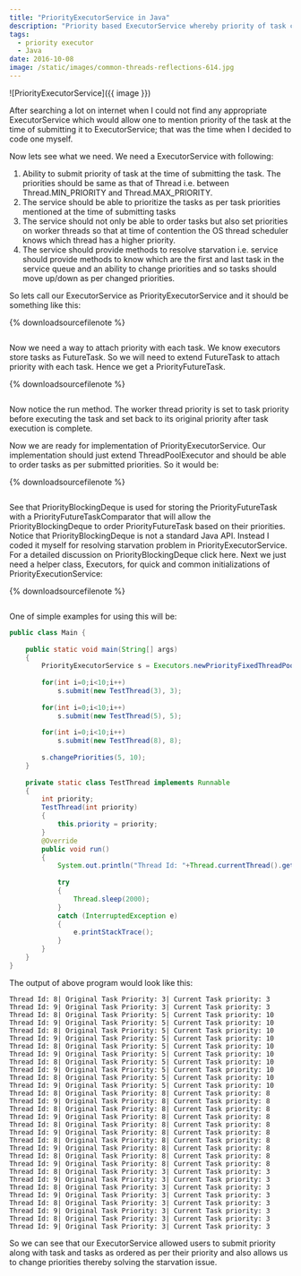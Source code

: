 ```yaml
---
title: "PriorityExecutorService in Java"
description: "Priority based ExecutorService whereby priority of task can be submitted along with task"
tags:
  - priority executor
  - Java
date: 2016-10-08
image: /static/images/common-threads-reflections-614.jpg
---
```

![PriorityExecutorService]({{ image }})

After searching a lot on internet when I could not find any appropriate ExecutorService which would allow one to mention priority of the task at the time of submitting it to ExecutorService; that was the time when I decided to code one myself.

Now lets see what we need. We need a ExecutorService with following:

1. Ability to submit priority of task at the time of submitting the task. The priorities should be same as that of Thread i.e. between Thread.MIN_PRIORITY and Thread.MAX_PRIORITY.
1. The service should be able to prioritize the tasks as per task priorities mentioned at the time of submitting tasks
1. The service should not only be able to order tasks but also set priorities on worker threads so that at time of contention the OS thread scheduler knows which thread has a higher priority.
1. The service should provide methods to resolve starvation i.e. service should provide methods to know which are the first and last task in the service queue and an ability to change priorities and so tasks should move up/down as per changed priorities.

So lets call our ExecutorService as PriorityExecutorService and it should be something like this:

{% downloadsourcefilenote %}
<pre data-src="/static/java/PriorityExecutorService.java" data-download-link></pre>

Now we need a way to attach priority with each task. We know executors store tasks as FutureTask. So we will need to extend FutureTask to attach priority with each task. Hence we get a PriorityFutureTask.

{% downloadsourcefilenote %}
<pre data-src="/static/java/PriorityFutureTask.java" data-download-link></pre>

Now notice the run method. The worker thread priority is set to task priority before executing the task and set back to its original priority after task execution is complete.

Now we are ready for implementation of PriorityExecutorService. Our implementation should just extend ThreadPoolExecutor and should be able to order tasks as per submitted priorities. So it would be:

{% downloadsourcefilenote %}
<pre data-src="/static/java/PriorityThreadPoolExecutor.java" data-download-link></pre>

See that PriorityBlockingDeque is used for storing the PriorityFutureTask with a PriorityFutureTaskComparator that will allow the PriorityBlockingDeque to order PriorityFutureTask based on their priorities. Notice that PriorityBlockingDeque is not a standard Java API. Instead I coded it myself for resolving starvation problem in PriorityExecutorService. For a detailed discussion on PriorityBlockingDeque click here.
Next we just need a helper class, Executors, for quick and common initializations of PriorityExecutionService:

{% downloadsourcefilenote %}
<pre data-src="/static/java/Executors.java" data-download-link></pre>

One of simple examples for using this will be:

```java 
public class Main {
 
    public static void main(String[] args)
    {
        PriorityExecutorService s = Executors.newPriorityFixedThreadPool(2);
 
        for(int i=0;i<10;i++)
            s.submit(new TestThread(3), 3);
 
        for(int i=0;i<10;i++)
            s.submit(new TestThread(5), 5);
 
        for(int i=0;i<10;i++)
            s.submit(new TestThread(8), 8);
 
        s.changePriorities(5, 10);
    }
 
    private static class TestThread implements Runnable
    {
        int priority;
        TestThread(int priority)
        {
            this.priority = priority;
        }
        @Override
        public void run()
        {
            System.out.println("Thread Id: "+Thread.currentThread().getId()+"| Original Task Priority: "+priority+"| Current Task priority: "+Thread.currentThread().getPriority());
 
            try
            {
                Thread.sleep(2000);
            }
            catch (InterruptedException e)
            {
                e.printStackTrace();
            }
        }
    }
}
```

The output of above program would look like this:

```text
Thread Id: 8| Original Task Priority: 3| Current Task priority: 3
Thread Id: 9| Original Task Priority: 3| Current Task priority: 3
Thread Id: 8| Original Task Priority: 5| Current Task priority: 10
Thread Id: 9| Original Task Priority: 5| Current Task priority: 10
Thread Id: 8| Original Task Priority: 5| Current Task priority: 10
Thread Id: 9| Original Task Priority: 5| Current Task priority: 10
Thread Id: 8| Original Task Priority: 5| Current Task priority: 10
Thread Id: 9| Original Task Priority: 5| Current Task priority: 10
Thread Id: 8| Original Task Priority: 5| Current Task priority: 10
Thread Id: 9| Original Task Priority: 5| Current Task priority: 10
Thread Id: 8| Original Task Priority: 5| Current Task priority: 10
Thread Id: 9| Original Task Priority: 5| Current Task priority: 10
Thread Id: 8| Original Task Priority: 8| Current Task priority: 8
Thread Id: 9| Original Task Priority: 8| Current Task priority: 8
Thread Id: 8| Original Task Priority: 8| Current Task priority: 8
Thread Id: 9| Original Task Priority: 8| Current Task priority: 8
Thread Id: 8| Original Task Priority: 8| Current Task priority: 8
Thread Id: 9| Original Task Priority: 8| Current Task priority: 8
Thread Id: 8| Original Task Priority: 8| Current Task priority: 8
Thread Id: 9| Original Task Priority: 8| Current Task priority: 8
Thread Id: 8| Original Task Priority: 8| Current Task priority: 8
Thread Id: 9| Original Task Priority: 8| Current Task priority: 8
Thread Id: 8| Original Task Priority: 3| Current Task priority: 3
Thread Id: 9| Original Task Priority: 3| Current Task priority: 3
Thread Id: 8| Original Task Priority: 3| Current Task priority: 3
Thread Id: 9| Original Task Priority: 3| Current Task priority: 3
Thread Id: 8| Original Task Priority: 3| Current Task priority: 3
Thread Id: 9| Original Task Priority: 3| Current Task priority: 3
Thread Id: 8| Original Task Priority: 3| Current Task priority: 3
Thread Id: 9| Original Task Priority: 3| Current Task priority: 3
```

So we can see that our ExecutorService allowed users to submit priority along with task and tasks as ordered as per their priority and also allows us to change priorities thereby solving the starvation issue.